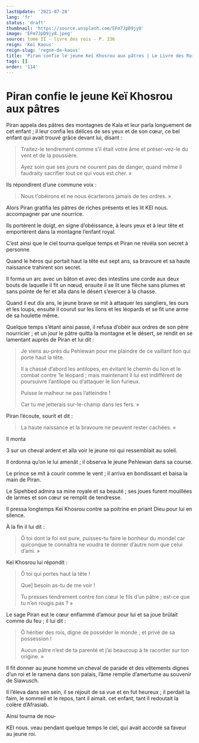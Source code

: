 ```yaml
---
lastUpdate: '2021-07-28'
lang: 'fr'
status: 'draft'
thumbnail: 'https://source.unsplash.com/EFm7JpD9jy8'
image: 'EFm7JpD9jy8.jpeg'
source: tome II - livre des rois - P. 336
reign: 'Keï Kaous'
reign-slug: 'regne-de-kaous'
title: 'Piran confie le jeune Keï Khosrou aux pâtres | Le Livre des Rois | Shâhnâmeh'
tags: []
order: '114'
---
```


<!-- LTeX: language=fr -->

# Piran confie le jeune Keï Khosrou aux pâtres

Piran appela des pâtres des montagnes de Kala et leur parla longuement de cet enfant ; il leur confia les délices de ses yeux et de son cœur, ce bel enfant qui avait trouvé grâce devant lui, disant :

> Traitez-le tendrement comme s’il était votre âme et préser-vez-le du vent et de la poussière.
>
> Ayez soin que ses jours ne courent pas de danger, quand même il faudraity sacrifier tout ce qui vous est cher. »

Ils répondirent d’une commune voix :

> Nous t’obéirons et ne nous écarterons jamais de tes ordres. »

Alors Piran gratifia les pâtres de riches présents et les lit KEl nous. accompagner par une nourrice.

Ils portèrent le doigt, en signe d’obéissance, à leurs yeux et à leur tête et emportèrent dans la montagne l’enfant royal.

C’est ainsi que le ciel tourna quelque temps et Piran ne révéla son secret à personne.

Quand le héros qui portait haut la tête eut sept ans, sa bravoure et sa haute naissance trahirent son secret.

Il forma un arc avec un bâton et avec des intestins une corde aux deux bouts de laquelle il fit un nœud, ensuite il se lit une flèche sans plumes et sans pointe de fer et alla dans le désert s’exercer à la chasse.

Quand il eut dix ans, le jeune brave se mit à attaquer les sangliers, les ours et les loups, ensuite il courut sur les lions et les léopards et se fit une arme de sa houlette même.

Quelque temps s’étant ainsi passé, il refusa d’obéir aux ordres de son père nourricier ; et un jour le pâtre quitta la montagne et le désert, se rendit en se lamentant auprès de Piran et lui dit :

> Je viens au-près du Pehlewan pour me plaindre de ce vaillant lion qui porte haut la tête.
>
> Il a chassé d’abord les antilopes, en évitant le chemin du lion et le combat contre ’le léopard ; mais maintenant il lui est indifférent de poursuivre l’antilope ou d’attaquer le lion furieux.
>
> Puisse le malheur ne pas l’atteindre !
>
> Car tu me jetterais sur-le-champ dans les fers. »

Piran l’écoute, sourit et dit :

> La haute naissance et la bravoure ne peuvent rester cachées. »

Il monta

3
sur un cheval ardent et alla voir le jeune roi qui ressemblait au soleil.

Il ordonna qu’on le lui amenât ; il observa le jeune Pehlewan dans sa course.

Le prince se mit à courir comme le vent ; il arriva en bondissant et baisa la main de Piran.

Le Sipehbed admira sa mine royale et sa beauté ; ses joues furent mouillées de larmes et son cœur se remplit de tendresse.

Il pressa longtemps Keï Khosrou contre sa poitrine en priant Dieu pour lui en silence.

À la fin il lui dit :

> Ô toi dont la foi est pure, puisses-tu faire le bonheur du mondel car quiconque te connaîtra ne voudra te donner d’autre nom que celui d’ami. »

Keï Khosrou lui répondit :

> Ô toi qui portes haut la tête !
>
> Que]
besoin as-tu de me voir !
>
> Tu presses tendrement contre ton cœur le fils d’un pâtre ; est-ce que tu n’en rougis pas ? »

Le sage Piran eut le cœur enflammé d’amour pour lui et sa joue brûlait comme du feu ; il lui dit :

> Ô héritier des rois, digne de posséder le monde ; et privé de sa possession !
>
> Aucun pâtre n’est de ta parenté et j’ai beaucoup à te raconter sur ton origine. »

Il fit donner au jeune homme un cheval de parade et des vêtements dignes d’un roi et le ramena dans son palais, l’âme remplie d’amertume au souvenir de Siawusch.

Il l’éleva dans sen sein, il se réjouit de sa vue et en fut heureux ; il perdait la faim, le sommeil et le repos, tant il aimait. cet enfant, tant il redoutait la colère d’Afrasiab.

Ainsi tourna de nou-

KEI nous. veau pendant quelque temps le ciel, qui avait accordé sa faveur au jeune roi.
